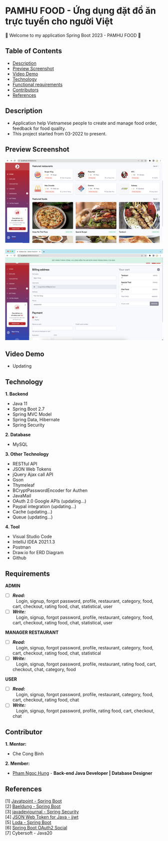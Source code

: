 # PAMHU FOOD - Ứng dụng đặt đồ ăn trực tuyến cho người Việt
:wave: Welcome to my application Spring Boot 2023 - PAMHU FOOD :wave:

## Table of Contents
- [Description](#description)
- [Preview Screenshot](#preview-screenshot)
- [Video Demo](#video-demo)
- [Technology](#technology)
- [Functional requirements](#requirements)
- [Contributors](#contributors)
- [References](#references)

## Description
- Application help Vietnamese people to create and manage food order, feedback for food quality.
- This project started from 03-2022 to present.

## Preview Screenshot
<div>
  <img src="https://raw.githubusercontent.com/gherangme/pamhu-food/main/food/preview%20screenshot/Screenshot%201.png"><br><br>
  <img src="https://github.com/gherangme/pamhu-food/blob/f0f1dbba006c2ddfddbfa1b299aede262785820a/food/preview%20screenshot/checkout.png">
</div>

## Video Demo
- Updating
  
## Technology

**1. Backend**
  - Java 11
  - Spring Boot 2.7
  - Spring MVC Model
  - Spring Data, Hibernate
  - Spring Security

**2. Database**
  - MySQL

**3. Other Technology**
- RESTful API
- JSON Web Tokens
- jQuery Ajax call API
- Gson
- Thymeleaf
- BCryptPasswordEncoder for Authen
- JavaMail
- OAuth 2.0 Google APIs (updating...)
- Paypal integration (updating...)
- Cache (updating...)
- Queue (updating...)

**4. Tool**
  - Visual Studio Code
  - IntelliJ IDEA 2021.1.3
  - Postman
  - Draw.io for ERD Diagram
  - Github
## Requirements

**ADMIN**
  - [ ] ***Read:*** <br>
  &ensp; Login, signup, forgot password, profile, restaurant, category, food, cart, checkout, rating food, chat, statistical, user
  - [ ] ***Write:*** <br>
  &ensp; Login, signup, forgot password, profile, restaurant, category, food, cart, checkout, rating food, chat, statistical, user
  
**MANAGER RESTAURANT**
  - [ ] ***Read:*** <br>
  &ensp; Login, signup, forgot password, profile, restaurant, category, food, cart, checkout, rating food, chat, statistical
  - [ ] ***Write:*** <br>
  &ensp; Login, signup, forgot password, profile, restaurant, rating food, cart, checkout, chat, category, food
  
**USER**
  - [ ] ***Read:*** <br>
  &ensp; Login, signup, forgot password, profile, restaurant, category, food, cart, checkout, rating food, chat
  - [ ] ***Write:*** <br>
  &ensp; Login, signup, forgot password, profile, rating food, cart, checkout, chat <br>

## Contributor
**1. Mentor:**
- Che Cong Binh

**2. Member:**
- [Pham Ngoc Hung](https://github.com/gherangme) - **Back-end Java Developer | Database Designer**

## References
[1] [Javatpoint - Spring Boot](https://www.javatpoint.com/spring-boot-tutorial) <br>
[2] [Baeldung - Spring Boot](https://www.baeldung.com/spring-boot) <br>
[3] [javadevjournal - Spring Security](https://www.javadevjournal.com/spring-security-tutorial/) </br>
[4] [JSON Web Token for Java - jjwt](https://github.com/jwtk/jjwt) </br>
[5] [Loda - Spring Boot](https://https://loda.me/) </br>
[6] [Spring Boot OAuth2 Social](https://www.callicoder.com/spring-boot-security-oauth2-social-login-part-1/) </br>
[7] Cybersoft - Java20
